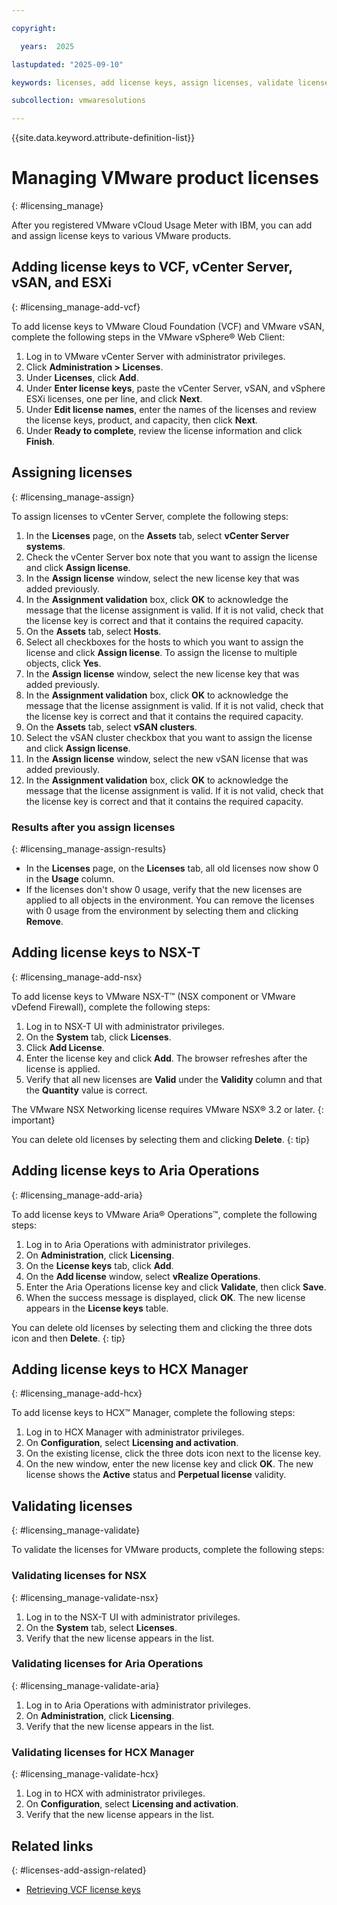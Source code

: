```yaml
---

copyright:

  years:  2025

lastupdated: "2025-09-10"

keywords: licenses, add license keys, assign licenses, validate licenses, manage licenses

subcollection: vmwaresolutions

---
```


{{site.data.keyword.attribute-definition-list}}

# Managing VMware product licenses
{: #licensing_manage}

After you registered VMware vCloud Usage Meter with IBM, you can add and assign license keys to various VMware products.

## Adding license keys to VCF, vCenter Server, vSAN, and ESXi
{: #licensing_manage-add-vcf}

To add license keys to VMware Cloud Foundation (VCF) and VMware vSAN, complete the following steps in the VMware vSphere® Web Client:

1. Log in to VMware vCenter Server with administrator privileges.
2. Click **Administration > Licenses**.
3. Under **Licenses**, click **Add**.
4. Under **Enter license keys**, paste the vCenter Server, vSAN, and vSphere ESXi licenses, one per line, and click **Next**.
5. Under **Edit license names**, enter the names of the licenses and review the license keys, product, and capacity, then click **Next**.
6. Under **Ready to complete**, review the license information and click **Finish**.

## Assigning licenses
{: #licensing_manage-assign}

To assign licenses to vCenter Server, complete the following steps:

1. In the **Licenses** page, on the **Assets** tab, select **vCenter Server systems**.
2. Check the vCenter Server box note that you want to assign the license and click **Assign license**.
3. In the **Assign license** window, select the new license key that was added previously.
4. In the **Assignment validation** box, click **OK** to acknowledge the message that the license assignment is valid. If it is not valid, check that the license key is correct and that it contains the required capacity.
5. On the **Assets** tab, select **Hosts**.
6. Select all checkboxes for the hosts to which you want to assign the license and click **Assign license**. To assign the license to multiple objects, click **Yes**.
7. In the **Assign license** window, select the new license key that was added previously.
8. In the **Assignment validation** box, click **OK** to acknowledge the message that the license assignment is valid. If it is not valid, check that the license key is correct and that it contains the required capacity.
9. On the **Assets** tab, select **vSAN clusters**.
10. Select the vSAN cluster checkbox that you want to assign the license and click **Assign license**.
11. In the **Assign license** window, select the new vSAN license that was added previously.
12. In the **Assignment validation** box, click **OK** to acknowledge the message that the license assignment is valid. If it is not valid, check that the license key is correct and that it contains the required capacity.

### Results after you assign licenses
{: #licensing_manage-assign-results}

* In the **Licenses** page, on the **Licenses** tab, all old licenses now show 0 in the **Usage** column.
* If the licenses don't show 0 usage, verify that the new licenses are applied to all objects in the environment. You can remove the licenses with 0 usage from the environment by selecting them and clicking **Remove**.

## Adding license keys to NSX-T
{: #licensing_manage-add-nsx}

To add license keys to VMware NSX-T™ (NSX component or VMware vDefend Firewall), complete the following steps:

1. Log in to NSX-T UI with administrator privileges.
2. On the **System** tab, click **Licenses**.
3. Click **Add License**.
4. Enter the license key and click **Add**. The browser refreshes after the license is applied.
5. Verify that all new licenses are **Valid** under the **Validity** column and that the **Quantity** value is correct.

The VMware NSX Networking license requires VMware NSX® 3.2 or later.
{: important}

You can delete old licenses by selecting them and clicking **Delete**.
{: tip}

## Adding license keys to Aria Operations
{: #licensing_manage-add-aria}

To add license keys to VMware Aria® Operations™, complete the following steps:

1. Log in to Aria Operations with administrator privileges.
2. On **Administration**, click **Licensing**.
3. On the **License keys** tab, click **Add**.
4. On the **Add license** window, select **vRealize Operations**.
5. Enter the Aria Operations license key and click **Validate**, then click **Save**.
6. When the success message is displayed, click **OK**. The new license appears in the **License keys** table.

You can delete old licenses by selecting them and clicking the three dots icon and then **Delete**.
{: tip}

## Adding license keys to HCX Manager
{: #licensing_manage-add-hcx}

To add license keys to HCX™ Manager, complete the following steps:

1. Log in to HCX Manager with administrator privileges.
2. On **Configuration**, select **Licensing and activation**.
3. On the existing license, click the three dots icon next to the license key.
4. On the new window, enter the new license key and click **OK**. The new license shows the **Active** status and **Perpetual license** validity.

## Validating licenses
{: #licensing_manage-validate}

To validate the licenses for VMware products, complete the following steps:

### Validating licenses for NSX
{: #licensing_manage-validate-nsx}

1. Log in to the NSX-T UI with administrator privileges.
2. On the **System** tab, select **Licenses**.
2. Verify that the new license appears in the list.

### Validating licenses for Aria Operations
{: #licensing_manage-validate-aria}

1. Log in to Aria Operations with administrator privileges.
2. On **Administration**, click **Licensing**.
3. Verify that the new license appears in the list.

### Validating licenses for HCX Manager
{: #licensing_manage-validate-hcx}

1. Log in to HCX with administrator privileges.
2. On **Configuration**, select **Licensing and activation**.
3. Verify that the new license appears in the list.

## Related links
{: #licenses-add-assign-related}

* [Retrieving VCF license keys](/docs/vmwaresolutions?topic=vmwaresolutions-licenses_vcf-licenses)
